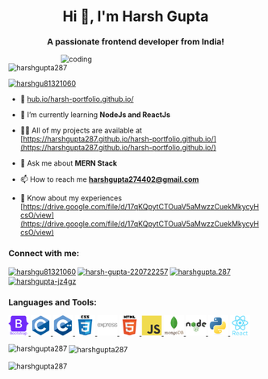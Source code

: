 <h1 align="center">Hi 👋, I'm Harsh Gupta</h1>
<h3 align="center">A passionate frontend developer from India!</h3>
<img align="right" alt="coding" width="400" src="https://t3.ftcdn.net/jpg/06/01/17/18/360_F_601171862_l7yZ0wujj8o2SowiKTUsfLEEx8KunYNd.jpg">
<p align="left"> <img src="https://komarev.com/ghpvc/?username=harshgupta287&label=Profile%20views&color=0e75b6&style=flat" alt="harshgupta287" /> </p>

<p align="left"> <a href="https://twitter.com/harshgu81321060" target="blank"><img src="https://img.shields.io/twitter/follow/harshgu81321060?logo=twitter&style=for-the-badge" alt="harshgu81321060" /></a> </p>

- 🔭 [hub.io/harsh-portfolio.github.io/](hub.io/harsh-portfolio.github.io/)

- 🌱 I’m currently learning **NodeJs and ReactJs**

- 👨‍💻 All of my projects are available at [https://harshgupta287.github.io/harsh-portfolio.github.io/](https://harshgupta287.github.io/harsh-portfolio.github.io/)

- 💬 Ask me about **MERN Stack**

- 📫 How to reach me **harshgupta274402@gmail.com**

- 📄 Know about my experiences [https://drive.google.com/file/d/17qKQpytCTOuaV5aMwzzCuekMkycyHcsO/view](https://drive.google.com/file/d/17qKQpytCTOuaV5aMwzzCuekMkycyHcsO/view)

<h3 align="left">Connect with me:</h3>
<p align="left">
<a href="https://twitter.com/harshgu81321060" target="blank"><img align="center" src="https://raw.githubusercontent.com/rahuldkjain/github-profile-readme-generator/master/src/images/icons/Social/twitter.svg" alt="harshgu81321060" height="30" width="40" /></a>
<a href="https://linkedin.com/in/harsh-gupta-220722257" target="blank"><img align="center" src="https://raw.githubusercontent.com/rahuldkjain/github-profile-readme-generator/master/src/images/icons/Social/linked-in-alt.svg" alt="harsh-gupta-220722257" height="30" width="40" /></a>
<a href="https://instagram.com/harshgupta.287" target="blank"><img align="center" src="https://raw.githubusercontent.com/rahuldkjain/github-profile-readme-generator/master/src/images/icons/Social/instagram.svg" alt="harshgupta.287" height="30" width="40" /></a>
<a href="https://www.youtube.com/c/harshgupta-jz4gz" target="blank"><img align="center" src="https://raw.githubusercontent.com/rahuldkjain/github-profile-readme-generator/master/src/images/icons/Social/youtube.svg" alt="harshgupta-jz4gz" height="30" width="40" /></a>
</p>

<h3 align="left">Languages and Tools:</h3>
<p align="left"> <a href="https://getbootstrap.com" target="_blank" rel="noreferrer"> <img src="https://raw.githubusercontent.com/devicons/devicon/master/icons/bootstrap/bootstrap-plain-wordmark.svg" alt="bootstrap" width="40" height="40"/> </a> <a href="https://www.cprogramming.com/" target="_blank" rel="noreferrer"> <img src="https://raw.githubusercontent.com/devicons/devicon/master/icons/c/c-original.svg" alt="c" width="40" height="40"/> </a> <a href="https://www.w3schools.com/cpp/" target="_blank" rel="noreferrer"> <img src="https://raw.githubusercontent.com/devicons/devicon/master/icons/cplusplus/cplusplus-original.svg" alt="cplusplus" width="40" height="40"/> </a> <a href="https://www.w3schools.com/css/" target="_blank" rel="noreferrer"> <img src="https://raw.githubusercontent.com/devicons/devicon/master/icons/css3/css3-original-wordmark.svg" alt="css3" width="40" height="40"/> </a> <a href="https://expressjs.com" target="_blank" rel="noreferrer"> <img src="https://raw.githubusercontent.com/devicons/devicon/master/icons/express/express-original-wordmark.svg" alt="express" width="40" height="40"/> </a> <a href="https://www.w3.org/html/" target="_blank" rel="noreferrer"> <img src="https://raw.githubusercontent.com/devicons/devicon/master/icons/html5/html5-original-wordmark.svg" alt="html5" width="40" height="40"/> </a> <a href="https://developer.mozilla.org/en-US/docs/Web/JavaScript" target="_blank" rel="noreferrer"> <img src="https://raw.githubusercontent.com/devicons/devicon/master/icons/javascript/javascript-original.svg" alt="javascript" width="40" height="40"/> </a> <a href="https://www.mongodb.com/" target="_blank" rel="noreferrer"> <img src="https://raw.githubusercontent.com/devicons/devicon/master/icons/mongodb/mongodb-original-wordmark.svg" alt="mongodb" width="40" height="40"/> </a> <a href="https://nodejs.org" target="_blank" rel="noreferrer"> <img src="https://raw.githubusercontent.com/devicons/devicon/master/icons/nodejs/nodejs-original-wordmark.svg" alt="nodejs" width="40" height="40"/> </a> <a href="https://www.python.org" target="_blank" rel="noreferrer"> <img src="https://raw.githubusercontent.com/devicons/devicon/master/icons/python/python-original.svg" alt="python" width="40" height="40"/> </a> <a href="https://reactjs.org/" target="_blank" rel="noreferrer"> <img src="https://raw.githubusercontent.com/devicons/devicon/master/icons/react/react-original-wordmark.svg" alt="react" width="40" height="40"/> </a> </p>

<p><img align="left" src="https://github-readme-stats.vercel.app/api/top-langs?username=harshgupta287&show_icons=true&locale=en&layout=compact" alt="harshgupta287" /></p>

<p>&nbsp;<img align="center" src="https://github-readme-stats.vercel.app/api?username=harshgupta287&show_icons=true&locale=en" alt="harshgupta287" /></p>

<p><img align="center" src="https://github-readme-streak-stats.herokuapp.com/?user=harshgupta287&" alt="harshgupta287" /></p>
